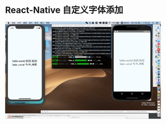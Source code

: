 # React-Native 自定义字体添加
![image](https://github.com/pheromone/customFont_RN/blob/master/customFontDemoResult.png) 
